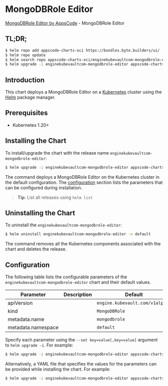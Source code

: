# MongoDBRole Editor

[MongoDBRole Editor by AppsCode](https://appscode.com) - MongoDBRole Editor

## TL;DR;

```bash
$ helm repo add appscode-charts-oci https://bundles.byte.builders/ui/
$ helm repo update
$ helm search repo appscode-charts-oci/enginekubevaultcom-mongodbrole-editor --version=v0.12.0
$ helm upgrade -i enginekubevaultcom-mongodbrole-editor appscode-charts-oci/enginekubevaultcom-mongodbrole-editor -n default --create-namespace --version=v0.12.0
```

## Introduction

This chart deploys a MongoDBRole Editor on a [Kubernetes](http://kubernetes.io) cluster using the [Helm](https://helm.sh) package manager.

## Prerequisites

- Kubernetes 1.20+

## Installing the Chart

To install/upgrade the chart with the release name `enginekubevaultcom-mongodbrole-editor`:

```bash
$ helm upgrade -i enginekubevaultcom-mongodbrole-editor appscode-charts-oci/enginekubevaultcom-mongodbrole-editor -n default --create-namespace --version=v0.12.0
```

The command deploys a MongoDBRole Editor on the Kubernetes cluster in the default configuration. The [configuration](#configuration) section lists the parameters that can be configured during installation.

> **Tip**: List all releases using `helm list`

## Uninstalling the Chart

To uninstall the `enginekubevaultcom-mongodbrole-editor`:

```bash
$ helm uninstall enginekubevaultcom-mongodbrole-editor -n default
```

The command removes all the Kubernetes components associated with the chart and deletes the release.

## Configuration

The following table lists the configurable parameters of the `enginekubevaultcom-mongodbrole-editor` chart and their default values.

|     Parameter      | Description |                  Default                   |
|--------------------|-------------|--------------------------------------------|
| apiVersion         |             | <code>engine.kubevault.com/v1alpha1</code> |
| kind               |             | <code>MongoDBRole</code>                   |
| metadata.name      |             | <code>mongodbrole</code>                   |
| metadata.namespace |             | <code>default</code>                       |


Specify each parameter using the `--set key=value[,key=value]` argument to `helm upgrade -i`. For example:

```bash
$ helm upgrade -i enginekubevaultcom-mongodbrole-editor appscode-charts-oci/enginekubevaultcom-mongodbrole-editor -n default --create-namespace --version=v0.12.0 --set apiVersion=engine.kubevault.com/v1alpha1
```

Alternatively, a YAML file that specifies the values for the parameters can be provided while
installing the chart. For example:

```bash
$ helm upgrade -i enginekubevaultcom-mongodbrole-editor appscode-charts-oci/enginekubevaultcom-mongodbrole-editor -n default --create-namespace --version=v0.12.0 --values values.yaml
```
